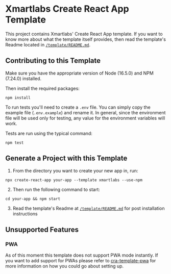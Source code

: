 # Xmartlabs Create React App Template

This project contains Xmartlabs' Create React App template.
If you want to know more about what the template itself provides, then read the template's Readme located in [`/template/README.md`](./template/README.md).

## Contributing to this Template

Make sure you have the appropriate version of Node (16.5.0) and NPM (7.24.0) installed.

Then install the required packages:

```shell
npm install
```

To run tests you'll need to create a `.env` file. You can simply copy the example file (`.env.example`) and rename it. In general, since the environment file will be used only for testing, any value for the environment variables will work.

Tests are run using the typical command:

```shell
npm test
```

## Generate a Project with this Template

1. From the directory you want to create your new app in, run:

```shell
npx create-react-app your-app --template xmartlabs --use-npm
```

2. Then run the following command to start:

```shell
cd your-app && npm start
```

3. Read the template's Readme at [`/template/README.md`](./template/README.md) for post installation instructions

## Unsupported Features

### PWA

As of this moment this template does not support PWA mode instantly. If you want to add support for PWAs please refer to [cra-template-pwa](https://github.com/cra-template/pwa/tree/master/packages/cra-template-pwa-typescript) for more information on how you could go about setting up.
